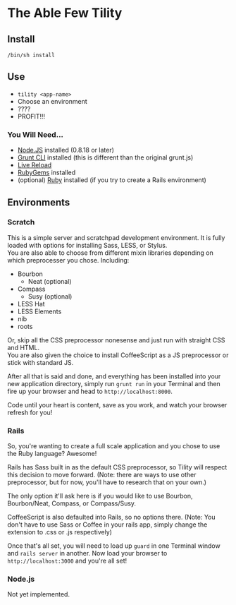 # The Able Few Tility

## Install

`/bin/sh install`

## Use

  * `tility <app-name>`
  * Choose an environment
  * ????
  * PROFIT!!!

### You Will Need...

  * [Node.JS](http://nodejs.org) installed (0.8.18 or later)  
  * [Grunt CLI](https://github.com/gruntjs/grunt/wiki/Getting-started) installed (this is different than the original grunt.js)
  * [Live Reload](http://feedback.livereload.com/knowledgebase/articles/86242-how-do-i-install-and-use-the-browser-extensions-)  
  * [RubyGems](http://rubygems.org/pages/download) installed
  * (optional) [Ruby](http://www.ruby-lang.org/en/downloads/) installed (if you try to create a Rails environment)

## Environments

### Scratch

This is a simple server and scratchpad development environment. It is fully loaded with options for installing Sass, LESS, or Stylus.  
You are also able to choose from different mixin libraries depending on which preprocesser you chose. Including: 
  * Bourbon
    * Neat (optional)
  * Compass
    * Susy (optional)
  * LESS Hat
  * LESS Elements
  * nib
  * roots

Or, skip all the CSS preprocessor nonesense and just run with straight CSS and HTML.  
You are also given the choice to install CoffeeScript as a JS preprocessor or stick with standard JS.

After all that is said and done, and everything has been installed into your new application directory, simply run `grunt run` in your Terminal and then fire up your browser and head to `http://localhost:8000`.

Code until your heart is content, save as you work, and watch your browser refresh for you!

### Rails

So, you're wanting to create a full scale application and you chose to use the Ruby language? Awesome! 

Rails has Sass built in as the default CSS preprocessor, so Tility will respect this decision to move forward. (Note: there are ways to use other preprocessor, but for now, you'll have to research that on your own.)

The only option it'll ask here is if you would like to use Bourbon, Bourbon/Neat, Compass, or Compass/Susy.

CoffeeScript is also defaulted into Rails, so no options there. (Note: You don't have to use Sass or Coffee in your rails app, simply change the extension to .css or .js respectively)

Once that's all set, you will need to load up `guard` in one Terminal window and `rails server` in another. Now load your browser to `http://localhost:3000` and you're all set!

### Node.js

Not yet implemented.